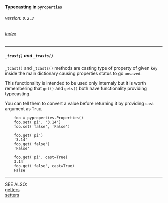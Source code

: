 #### Typecasting in `pyroperties`
###### _version: `0.2.3`_

###### [Index](index.mdown)
----

##### `_tcast()` and `_tcasts()`


`_tcast()` and `_tcasts()` methods are casting type of property of given `key` inside the main dictionary causing properties status to go `unsaved`.


This functionality is intended to be used only internaly but it is worth remembering that  `get()` and `gets()` both 
have functionality providing typecasting. 

You can tell them to convert a value before returning it by providing `cast` argument as `True`.  


        foo = pyproperties.Properties()
        foo.set('pi', '3.14')
        foo.set('false', 'False')

        foo.get('pi')
        '3.14'
        foo.get('false')
        'False'

        foo.get('pi', cast=True)
        3.14
        foo.get('false', cast=True)
        False


----

SEE ALSO:  
[getters](getters.mdown)  
[setters](setters.mdown)
